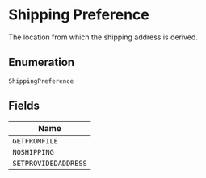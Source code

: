 
# Shipping Preference

The location from which the shipping address is derived.

## Enumeration

`ShippingPreference`

## Fields

| Name |
|  --- |
| `GETFROMFILE` |
| `NOSHIPPING` |
| `SETPROVIDEDADDRESS` |

